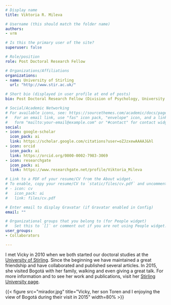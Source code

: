 ```yaml
---
# Display name
title: Viktoria R. Mileva

# Username (this should match the folder name)
authors:
- vrm

# Is this the primary user of the site?
superuser: false

# Role/position
role: Post Doctoral Research Fellow

# Organizations/Affiliations
organizations:
- name: University of Stirling
  url: "http://www.stir.ac.uk/"

# Short bio (displayed in user profile at end of posts)
bio: Post Doctoral Research Fellow (Division of Psychology, University of Stirling, Stirling, UK).

# Social/Academic Networking
# For available icons, see: https://sourcethemes.com/academic/docs/page-builder/#icons
#   For an email link, use "fas" icon pack, "envelope" icon, and a link in the
#   form "mailto:your-email@example.com" or "#contact" for contact widget.
social:
- icon: google-scholar
  icon_pack: ai
  link: https://scholar.google.com/citations?user=oZJzxewAAAAJ&hl
- icon: orcid
  icon_pack: ai
  link: https://orcid.org/0000-0002-7983-3069
- icon: researchgate
  icon_pack: ai
  link: https://www.researchgate.net/profile/Viktoria_Mileva

# Link to a PDF of your resume/CV from the About widget.
# To enable, copy your resume/CV to `static/files/cv.pdf` and uncomment the lines below.
# - icon: cv
#   icon_pack: ai
#   link: files/cv.pdf

# Enter email to display Gravatar (if Gravatar enabled in Config)
email: ""

# Organizational groups that you belong to (for People widget)
#   Set this to `[]` or comment out if you are not using People widget.
user_groups:
- Collaborators

---
```


I met Vicky in 2010 when we both started our doctoral studies at the [University of Stirling](http://www.stir.ac.uk/). Since the beginning we have maintained a great friendship and have collaborated and published several articles. In 2015, she visited Bogotá with her family, walking and even giving a great talk. For more information and to see her work and publications, visit her [Stirling University page](https://www.stir.ac.uk/people/256768).

{{< figure src="mirador.jpg" title="Vicky, her son Toren and I enjoying the view of Bogotá during their visit in 2015" width=80% >}}
